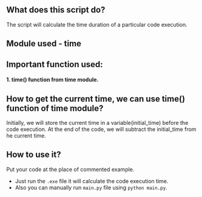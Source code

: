 ## What does this script do?
The script will calculate the time duration of a particular code execution.

## Module used - **time**

## Important function used:
#### 1. time() function from time module.

## How to get the current time, we can use time() function of time module?
Initially, we will store the current time in a variable(initial_time) before the code execution. 
At the end of the code, we will subtract the initial_time from he current time.

## How to use it?
Put your code at the place of commented example.
- Just run the `.exe` file it will calculate the code execution time.
- Also you can manually run `main.py` file using `python main.py`.



